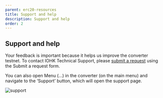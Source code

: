 ```yaml
---
parent: erc20-resources
title: Support and help
description: Support and help
order: 2
---
```


## Support and help

Your feedback is important because it helps us improve the converter testnet. To contact IOHK Technical Support, please [submit a request](https://iohk.zendesk.com/hc/en-us/requests/new) using the Submit a request form.

You can also open Menu (...) in the converter (on the main menu) and navigate to the ‘Support’ button, which will open the support page.

![support](https://ucarecdn.com/77283c6d-e34a-4601-b906-e53e56eaf79a/)
